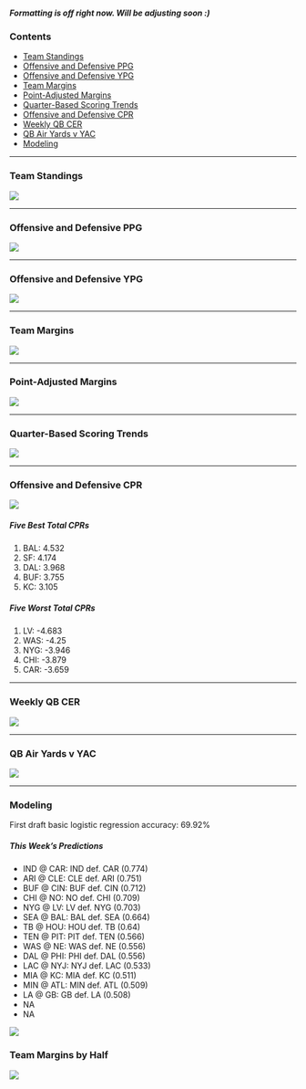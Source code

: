 
##### *Formatting is off right now. Will be adjusting soon :)*

### Contents

- [Team Standings](#team-standings)
- [Offensive and Defensive PPG](#offensive-and-defensive-ppg)
- [Offensive and Defensive YPG](#offensive-and-defensive-ypg)
- [Team Margins](#team-margins)
- [Point-Adjusted Margins](#point-adjusted-margins)
- [Quarter-Based Scoring Trends](#quarter-based-scoring-trends)
- [Offensive and Defensive CPR](#offensive-and-defensive-cpr)
- [Weekly QB CER](#weekly-qb-cer)
- [QB Air Yards v YAC](#qb-air-yards-v-yac)
- [Modeling](#modeling)

------------------------------------------------------------------------

### Team Standings

![](README_files/figure-gfm/unnamed-chunk-2-1.png)<!-- -->

------------------------------------------------------------------------

### Offensive and Defensive PPG

![](README_files/figure-gfm/unnamed-chunk-3-1.png)<!-- -->

------------------------------------------------------------------------

### Offensive and Defensive YPG

![](README_files/figure-gfm/unnamed-chunk-4-1.png)<!-- -->

------------------------------------------------------------------------

### Team Margins

![](README_files/figure-gfm/unnamed-chunk-5-1.png)<!-- -->

------------------------------------------------------------------------

### Point-Adjusted Margins

![](README_files/figure-gfm/unnamed-chunk-6-1.png)<!-- -->

------------------------------------------------------------------------

### Quarter-Based Scoring Trends

![](README_files/figure-gfm/unnamed-chunk-7-1.png)<!-- -->

------------------------------------------------------------------------

### Offensive and Defensive CPR

![](README_files/figure-gfm/unnamed-chunk-8-1.png)<!-- -->

##### Five Best Total CPRs

1.  BAL: 4.532
2.  SF: 4.174
3.  DAL: 3.968
4.  BUF: 3.755
5.  KC: 3.105

##### Five Worst Total CPRs

1.  LV: -4.683
2.  WAS: -4.25
3.  NYG: -3.946
4.  CHI: -3.879
5.  CAR: -3.659

------------------------------------------------------------------------

### Weekly QB CER

![](README_files/figure-gfm/unnamed-chunk-9-1.png)<!-- -->

------------------------------------------------------------------------

### QB Air Yards v YAC

![](README_files/figure-gfm/unnamed-chunk-10-1.png)<!-- -->

------------------------------------------------------------------------

### Modeling

First draft basic logistic regression accuracy: 69.92%

##### *This Week’s Predictions*

- IND @ CAR: IND def. CAR (0.774)
- ARI @ CLE: CLE def. ARI (0.751)
- BUF @ CIN: BUF def. CIN (0.712)
- CHI @ NO: NO def. CHI (0.709)
- NYG @ LV: LV def. NYG (0.703)
- SEA @ BAL: BAL def. SEA (0.664)
- TB @ HOU: HOU def. TB (0.64)
- TEN @ PIT: PIT def. TEN (0.566)
- WAS @ NE: WAS def. NE (0.556)
- DAL @ PHI: PHI def. DAL (0.556)
- LAC @ NYJ: NYJ def. LAC (0.533)
- MIA @ KC: MIA def. KC (0.511)
- MIN @ ATL: MIN def. ATL (0.509)
- LA @ GB: GB def. LA (0.508)
- NA
- NA

![](README_files/figure-gfm/unnamed-chunk-13-1.png)<!-- -->

### Team Margins by Half

![](README_files/figure-gfm/unnamed-chunk-14-1.png)<!-- -->

